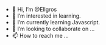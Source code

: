 - 👋 Hi, I’m @Ellgros
- 👀 I’m interested in learning.
- 🌱 I’m currently learning Javascript.
- 💞️ I’m looking to collaborate on ...
- 📫 How to reach me ...

<!---
ElGross/ElGross is a ✨ special ✨ repository because its `README.md` (this file) appears on your GitHub profile.
You can click the Preview link to take a look at your changes.
--->
